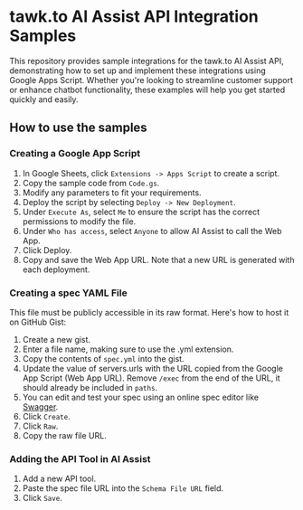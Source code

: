 # tawk.to AI Assist API Integration Samples
This repository provides sample integrations for the tawk.to AI Assist API,
demonstrating how to set up and implement these integrations using Google Apps
Script. Whether you're looking to streamline customer support or enhance chatbot
functionality, these examples will help you get started quickly and easily.

## How to use the samples

### Creating a Google App Script

1. In Google Sheets, click `Extensions -> Apps Script` to create a script.
2. Copy the sample code from `Code.gs`.
3. Modify any parameters to fit your requirements.
4. Deploy the script by selecting `Deploy -> New Deployment`.
5. Under `Execute As`, select `Me` to ensure the script has the correct permissions
to modify the file.
6. Under `Who has access`, select `Anyone` to allow AI Assist to call the Web App.
7. Click Deploy.
8. Copy and save the Web App URL. Note that a new URL is generated with each deployment.

### Creating a spec YAML File

This file must be publicly accessible in its raw format. Here's how to host it on GitHub Gist:
1. Create a new gist.
2. Enter a file name, making sure to use the .yml extension.
3. Copy the contents of `spec.yml` into the gist.
4. Update the value of servers.urls with the URL copied from the Google App Script
(Web App URL). Remove `/exec` from the end of the URL, it should already be included
in `paths`.
5. You can edit and test your spec using an online spec editor like
[Swagger](https://editor.swagger.io/).
6. Click `Create`.
7. Click `Raw`.
8. Copy the raw file URL.

### Adding the API Tool in AI Assist

1. Add a new API tool.
2. Paste the spec file URL into the `Schema File URL` field.
3. Click `Save`.
